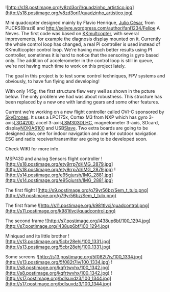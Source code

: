 ![http://s18.postimage.org/v8zd3ori1/quadzinho_artistico.jpg](http://s18.postimage.org/v8zd3ori1/quadzinho_artistico.jpg)

Mini quadcopter designed mainly by Flavio Henrique, [Julio César](http://www.feng.pucrs.br/~jclima/), from PUCRS(Brazil) and http://selivre.wordpress.com/author/fanl1234/Felipe A Neves. The first code was based on [KKmultcopter](http://www.kkmulticopter.com), with several improvements, for example the diagnosis display mounted on it. Currently the whole control loop has changed, a real PI controller is used instead of KKmulticopter control loop. We're having much better results using PI controller, sometimes it is hard to notice that the sensoring is gyro based only. The addition of accelerometer in the control loop is still in queue, we're not having much time to work on this project lately.

The goal in this project is to test some control techniques, FPV systems and obviously, to have fun flying and developing!

With only 145g, the first structure flew very well as shown in the pcture below. The only problem we had was about robustness. This structure has been replaced by a new one with landing gears and some other features.

Current we're working on a new flight controller called OVI-C sponsored by [SkyDrones](http://www.skydrones.com.br). It uses a LPC175x, Cortex M3 from NXP which has gyro 3-axis[L3G4200](L3G4200.md), accel 3-axis[LSM303DLHC](LSM303DLHC.md), magnetometer 3-axis, SDcard, display[NOKIA6100](NOKIA6100.md) and USB[Slave](Slave.md). Two extra boards are going to be designed also, one for indoor navigation and one for outdoor navigation.
ESC and radio receiver/transmitter are going to be developed soon.

Check WIKI for more info.

MSP430 and analog Sensors flight controller
![http://s18.postimage.org/ety9rrp7d/IMG_2879.jpg](http://s18.postimage.org/ety9rrp7d/IMG_2879.jpg)
![http://s14.postimage.org/e95gjursh/IMG_2881.jpg](http://s14.postimage.org/e95gjursh/IMG_2881.jpg)

The first flight
![http://s9.postimage.org/g79yr56bz/Sem_t_tulo.png](http://s9.postimage.org/g79yr56bz/Sem_t_tulo.png)

The first frame
![http://s11.postimage.org/k981tlvcj/quadcontrol.png](http://s11.postimage.org/k981tlvcj/quadcontrol.png)

The second frame
![http://s7.postimage.org/i438up6bf/100_1294.jpg](http://s7.postimage.org/i438up6bf/100_1294.jpg)

Miniquad and its little brother
![http://s13.postimage.org/5cbr28ehj/100_1331.jpg](http://s13.postimage.org/5cbr28ehj/100_1331.jpg)

Some screens
![http://s13.postimage.org/5f082t7iv/100_1334.jpg](http://s13.postimage.org/5f082t7iv/100_1334.jpg)
![http://s8.postimage.org/kqfrtwvhx/100_1342.jpg](http://s8.postimage.org/kqfrtwvhx/100_1342.jpg)
![http://s17.postimage.org/bdlsuvdz3/100_1344.jpg](http://s17.postimage.org/bdlsuvdz3/100_1344.jpg)